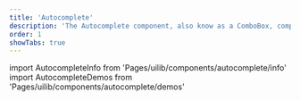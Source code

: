 ```yaml
---
title: 'Autocomplete'
description: 'The Autocomplete component, also know as a ComboBox, completes / suggests values during typing.'
order: 1
showTabs: true
---
```


import AutocompleteInfo from 'Pages/uilib/components/autocomplete/info'
import AutocompleteDemos from 'Pages/uilib/components/autocomplete/demos'

<AutocompleteInfo />
<AutocompleteDemos />
